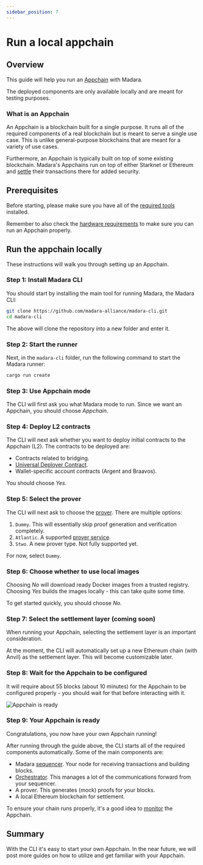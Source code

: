 ```yaml
---
sidebar_position: 7
---
```


# Run a local appchain

## Overview

This guide will help you run an [Appchain](/concepts/appchain) with Madara.

The deployed components are only available locally and are meant for testing purposes.

### What is an Appchain

An Appchain is a blockchain built for a single purpose. It runs all of the required components of a real blockchain but is meant to serve a single use case. This is unlike general-purpose blockchains that are meant for a variety of use cases.

Furthermore, an Appchain is typically built on top of some existing blockchain. Madara's Appchains run on top of either Starknet or Ethereum and [settle](/concepts/settlement) their transactions there for added security.

## Prerequisites

Before starting, please make sure you have all of the [required tools](/tools) installed.

Remember to also check the [hardware requirements](/hardware) to make sure you can run an Appchain properly.

## Run the appchain locally

These instructions will walk you through setting up an Appchain.

### Step 1: Install Madara CLI

You should start by installing the main tool for running Madara, the Madara CLI:
```bash
git clone https://github.com/madara-alliance/madara-cli.git
cd madara-cli
```

The above will clone the repository into a new folder and enter it.

### Step 2: Start the runner

Next, in the `madara-cli` folder, run the following command to start the Madara runner:

```bash
cargo run create
```

### Step 3: Use Appchain mode

The CLI will first ask you what Madara mode to run. Since we want an Appchain, you should choose *Appchain*.

### Step 4: Deploy L2 contracts

The CLI will next ask whether you want to deploy initial contracts to the Appchain (L2). The contracts to be deployed are:
- Contracts related to bridging.
- [Universal Deployer Contract](https://docs.starknet.io/architecture-and-concepts/accounts/universal-deployer/).
- Wallet-specific account contracts (Argent and Braavos).

You should choose *Yes*.

### Step 5: Select the prover

The CLI will next ask to choose the [prover](/components/prover). There are multiple options:

1. `Dummy`. This will essentially skip proof generation and verification completely.
2. `Atlantic`. A supported [prover service](https://atlanticprover.com/).
3. `Stwo`. A new prover type. Not fully supported yet.

For now, select `Dummy`.

### Step 6: Choose whether to use local images

Choosing *No* will download ready Docker images from a trusted registry. Choosing *Yes* builds the images locally - this can take quite some time.

To get started quickly, you should choose *No*.

### Step 7: Select the settlement layer (coming soon)

When running your Appchain, selecting the settlement layer is an important consideration.

At the moment, the CLI will automatically set up a new Ethereum chain (with Anvil) as the settlement layer. This will become customizable later.

### Step 8: Wait for the Appchain to be configured

It will require about 55 blocks (about 10 minutes) for the Appchain to be configured properly - you should wait for that before interacting with it.

![Appchain is ready](/img/pages/quickstart-appchain-ready.png "Appchain is ready")

### Step 9: Your Appchain is ready

Congratulations, you now have your own Appchain running!

After running through the guide above, the CLI starts all of the required components automatically. Some of the main components are:
- Madara [sequencer](/components/nodes). Your node for receiving transactions and building blocks.
- [Orchestrator](/components/orchestrator). This manages a lot of the communications forward from your sequencer.
- A prover. This generates (mock) proofs for your blocks.
- A local Ethereum blockchain for settlement.

To ensure your chain runs properly, it's a good idea to [monitor](/quickstart/monitor_appchain) the Appchain.

## Summary

With the CLI it's easy to start your own Appchain. In the near future, we will post more guides on how to utilize and get familiar with your Appchain.



